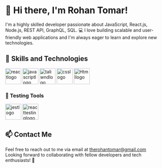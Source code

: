 # 👋 Hi there, I'm Rohan Tomar!

I'm a highly skilled developer passionate about JavaScript, React.js, Node.js, REST API, GraphQL, SQL. 💻 I love building scalable and user-friendly web applications and I'm always eager to learn and explore new technologies.

## 💪 Skills and Technologies
<img src="https://res.cloudinary.com/rohanss/image/upload/v1696663492/react-2_ypmtqi.svg" alt="reactlogo" width="50" height="50">
<img src="https://res.cloudinary.com/rohanss/image/upload/v1696663491/logo-javascript_lv2uel.svg" alt="javascriptlogo" width="50" height="50">
<img src="https://res.cloudinary.com/rohanss/image/upload/v1696663492/tailwindcss_k1ar4a.svg" alt="taliwndlogo" width="50" height="50">
<img src="https://res.cloudinary.com/rohanss/image/upload/v1696663492/css-3_szzz9u.svg" alt="csslogo" width="50" height="50">
<img src="https://res.cloudinary.com/rohanss/image/upload/v1696663492/html-1_nthhe1.svg" alt="Htmllogo" width="50" height="50">

### 🧪 Testing Tools
<img src="https://res.cloudinary.com/rohanss/image/upload/v1696663491/jest-2_hfg34h.svg" alt="jestlogo" width="50" height="50">
<img src="https://testing-library.com/img/octopus-64x64.png" alt="reacttestinglogo" width="50" height="50">
    

## 📫 Contact Me

Feel free to reach out to me via email at [therohantomar@gmail.com](mailto:therohantomar@gmail.com)  
Looking forward to collaborating with fellow developers and tech enthusiasts! 🤝

